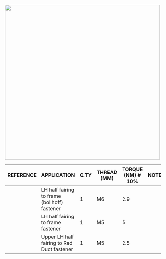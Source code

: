 <img src="" height="500" />

|REFERENCE|APPLICATION                                                                 |Q.TY|THREAD (MM) |TORQUE (NM) # 10%                                    |NOTES                             |
| --- |----------------------------------------------------------------------------|----|------------|-----------------------------------------------------|----------------------------------|
| |LH half fairing to frame (bollhoff) fastener                                |1   |M6          |2.9                                                  |                                  |
| |LH half fairing to frame fastener                                           |1   |M5          |5                                                    |                                  |
| |Upper LH half fairing to Rad Duct fastener                                  |1   |M5          |2.5                                                  |                                  |

